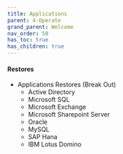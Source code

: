 ```yaml
---
title: Applications
parent: 4-Operate
grand_parent: Welcome
nav_order: 50
has_toc: true
has_children: true
---
```


#### Restores
  * Applications Restores (Break Out)
    * Active Directory
    * Microsoft SQL
    * Microsoft Exchange
    * Microsoft Sharepoint Server
    * Oracle
    * MySQL
    * SAP Hana
    * IBM Lotus Domino
